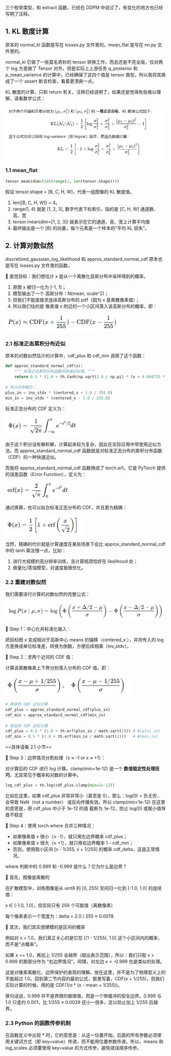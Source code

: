 三个枚举类型，和 extract 函数，已经在 DDPM 中说过了，有变化的地方也已经写明了注释。

## 1. KL 散度计算

原本的 normal_kl 函数是写在 losses.py 文件里的。mean_flat 是写在 nn.py 文件里的。

normal_kl 它做了一些莫名奇妙的 tensor 转换工作，而且还是不完全版，仅对两个 log 方差做了 Tensor 对齐。但是实际上上游任务 q_posterior 和 p_mean_variance 的计算中，已经确保了这四个值是 tensor 类型，所以我将其换成了一个 assert 断言检查，看着更清爽一点。

KL 散度的计算，只和 return 有关，注释已经说明了，如果还是觉得有些难以理解，请看数学公式：

![](../docsImg/normal_kl.png)

### 1.1 mean_flat

```py
tensor.mean(dim=list(range(1, len(tensor.shape))))
```

假设 tensor.shape = [B, C, H, W]，代表一组图像的 KL 散度值。

1. len([B, C, H, W]) = 4。
2. range(1, 4) 就是 [1, 2, 3], 数字代表下标索引，指的是 [C, H, W] 通道数、高、宽
3. tensor.mean(dim=[1, 2, 3]) 就表示在它的通道、高、宽上计算平均值
4. 最终输出是一个 [B] 的向量，每个元素是一个样本的“平均 KL 损失”。

## 2. 计算对数似然

discretized_gaussian_log_likelihood 和 approx_standard_normal_cdf 原本也是写在 losses.py 文件里的函数。

🧠 直觉目标：我们想估计 x 是从一个离散化高斯分布中采样得到的概率。

1. 原图 x 被归一化为 [-1, 1]；
2. 模型输出了一个 高斯分布：N(mean, scale^2)；
3. 但我们不能直接求连续高斯分布的 pdf（因为 x 是离散像素值）；
4. 所以我们估的是 像素值 x 附近的一个小区间落入该高斯分布的概率，即：

![](../docsImg/log-likelihood.jpeg)

### 2.1 标准正态累积分布近似

原本的对数似然估计的计算中，cdf_plus 和 cdf_min 调用了这个函数：

```py
def approx_standard_normal_cdf(x):
    """ 标准正态累积分布函数的快速近似值。"""
    return 0.5 * (1.0 + th.tanh(np.sqrt(2.0 / np.pi) * (x + 0.044715 * th.pow(x, 3))))

# 传入的参数为：
plus_in = inv_stdv * (centered_x + 1.0 / 255.0)
min_in = inv_stdv * (centered_x - 1.0 / 255.0)
```

标准正态分布的 CDF 定义为：

![](../docsImg/log-likelihood-3.jpeg)

由于这个积分没有解析解，计算起来较为复杂，因此在实际应用中常使用近似方法。而 approx_standard_normal_cdf 函数就是对标准正态分布的累积分布函数（CDF）的一种快速近似。

而我将 approx_standard_normal_cdf 函数换成了 torch.erf。它是 PyTorch 提供的误差函数（Error Function），定义为：

![](../docsImg/log-likelihood-4.jpeg)

通过换算，也可以拟合标准正态分布的 CDF，并且更为精确：

![](../docsImg/log-likelihood-5.jpeg)

当然，精确的代价就是计算速度在某些场景下会比 approx_standard_normal_cdf 中的 tanh 乘法慢一点，比如：

1. 进行大规模的高分辨率训练，且计算瓶颈恰好在 likelihood 处；
2. 做量化/蒸馏模型，对速度极致优化。

### 2.2 重建对数似然

我们需要进行计算的对数似然的完整公式：

![](../docsImg/log-likelihood-2.jpeg)

🔹 Step 1：中心化并标准化输入：

把目标图 x 变成相对于高斯中心 means 的偏移（centered_x ），并将传入的 log 方差换成单位标准差，转换为倒数，方便后续相乘（inv_stdv）。

🔹 Step 2：求两个近邻的 CDF 值：

计算该离散像素上下界分别落入分布的 CDF 值，即：

![](../docsImg/log-likelihood-1.jpeg)

```py
# 原本的 CDF 近似计算
cdf_plus = approx_standard_normal_cdf(plus_in)
cdf_min = approx_standard_normal_cdf(min_in)

# 现在的 CDF 近似计算
cdf_plus = 0.5 * (1.0 + th.erf(plus_in / math.sqrt(2))) # Φ(plus_in)
cdf_min = 0.5 * (1.0 + th.erf(min_in / math.sqrt(2)))   # Φ(min_in)
```

==具体请看 2.1 小节==

🔹 Step 3：边界情况分割处理（x ≈ -1 or x ≈ +1）：

对计算后的 CDF 进行 log 计算。clamp(min=1e-12) 是一个 **数值稳定性处理技巧**，尤其常见于概率和对数的计算中。

```py
log_cdf_plus = th.log(cdf_plus.clamp(min=1e-12))
```

比如在这里，如果 cdf_plus 非常非常小（甚至是 0），那么：log(0) = 负无穷，会导致 NaN（not a number） 或反向传播失效。所以 clamp(min=1e-12) 在这里的意思是，把 cdf_plus 中小于 1e-12 的值 截断为 1e-12，防止 log(0) 或极小值导致不稳定

🔹 Step 4：使用 torch.where 合并三种情况：

- 如果像素值 x 很小（≈ -1），就只用左边界概率 cdf_plus；
- 如果像素值 x 很大（≈ +1），就只用右边界概率 1 - cdf_min；
- 否则，使用取小区间 [x - 1/255, x + 1/255] 的概率 cdf_delta，这是正常情况。

where 判断中的 0.999 和 -0.999 是什么？它为什么是边界？

🧱 首先，图像是离散的

在扩散模型中，训练图像是从 uint8 的 [0, 255] 空间归一化到 [-1.0, 1.0] 的连续值：

x ∈ [-1.0, 1.0]，但实际只有 256 个可能值（离散像素）

每个像素表示一个宽度为：delta = 2.0 / 255 ≈ 0.0078

🎯 其次，我们其实想建模的是区间的概率

例如对 x = 1.0，我们真正关心的是它在 [(1 - 1/255), 1.0] 这个小区间内的概率，而不是“点概率”。

如果 x == 1.0，再加上 1/255 会越界（超出表示范围），所以：我们只取 x > 0.999 的那部分作为 “右边界情况”。同理，对左边 x < -0.999 也是类似的处理。

这是对像素离散化、边界保护的直观的理解。放在这里，并不是为了物理意义上的不能超过 1.0。回到第二节内容的最初公式，那里写着，CDF(x + 1/255)，但我们实际计算的时候，用的是 CDF(1/σ \* (x - mean + 1/255))。

换句话说，0.999 并不是界限的极限值，而是一个带缓冲的安全边界。0.999 与 1.0 只差约 0.001，比 1/255 ≈ 0.0039 还小一倍多，足以防止加上 1/255 后越界。

### 2.3 Python 的函数传参机制

在函数定义中出现 \* 时，它的意思是：从这一位置开始，后面的所有参数必须使用关键词方式（即 key=value）传递，而不能用位置参数传递。所以，means 和 log_scales 必须要使用 key=value 的方式传参，避免错误顺序传参。
